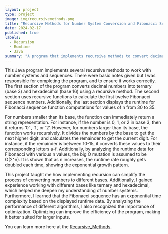 ```yaml
---
layout: project
type: project
image: img/recursivemethods.png
title: "Recursive Methods for Number System Conversion and Fibonacci Sequence Analysis"
date: 2024-02-17
published: true
labels:
  - Recursion
  - Rumtime
  - Java
summary: "A program that implements recursive methods to convert decimal numbers into ternary and hexadecimal bases, calculates the first twelve Fibonacci numbers, and analyzes runtime performance for various Fibonacci sequence computations.."
---
```


This Java program implements several recursive methods to work with number systems and sequences. There were basic notes given but I was responsible for completing the program, and to ensure it works correctly. The first section of the program converts decimal numbers into ternary (base 3) and hexadecimal (base 16) using a recursive method. The second section uses recursive functions to calculate the first twelve Fibonacci sequence numbers. Additionally, the last section displays the runtime for Fibonacci sequence function computations for values of n from 30 to 35. 

For numbers smaller than its base, the function can immediately return a string representation. For instance, if the number is 0, 1, or 2 in base 3, then it returns ‘0’ , ‘1’, or ‘2’. However, for numbers larger than its base, the function works recursively. It divides the numbers by the base to get the next higher digit, and calculates the remainder to get the current digit. For instance, if the remainder is between 10-15, it converts these values to their corresponding letters a-f. Additionally, by analyzing the runtime data for Fibonacci with various n values, the big O mutation is assumed to be O(2^n). It is shown that as n increases, the runtime rate roughly gets doubled each time, showing the exponential growth pattern. 

This project taught me how implementing recursion can simplify the process of converting numbers to different bases. Additionally, I gained experience working with different bases like ternary and hexadecimal, which helped me deepen my understanding of number systems. Furthermore, I learned that the Fibonacci sequence has an exponential time complexity based on the displayed runtime data. By analyzing the performance of different algorithms, I also recognized the importance of optimization. Optimizing can improve the efficiency of the program, making it better suited for larger inputs. 

You can learn more here at the [Recursive_Methods](https://github.com/ellieishii/Recursive_Methods).
